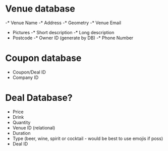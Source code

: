 # Venue database

-* Venue Name 
-* Address
-* Geometry
-* Venue Email
- Pictures
-* Short description
-* Long description
- Postcode
-* Owner ID (generate by DB)
-* Phone Number

# Coupon database

- Coupon/Deal ID
- Company ID

# Deal Database?

- Price
- Drink
- Quantity
- Venue ID (relational)
- Duration
- Type (beer, wine, spirit or cocktail - would be best to use emojis if poss)
- Deal ID     

